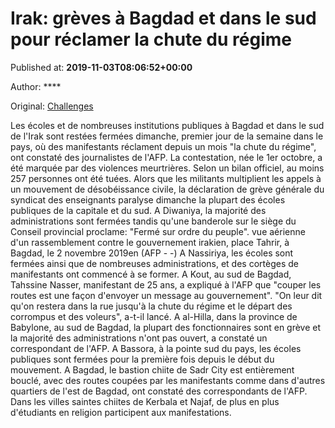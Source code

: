 
# Irak: grèves à Bagdad et dans le sud pour réclamer la chute du régime

Published at: **2019-11-03T08:06:52+00:00**

Author: ****

Original: [Challenges](https://www.challenges.fr/societe/greves-a-bagdad-et-dans-le-sud-de-l-irak-pour-reclamer-la-chute-du-regime_682912)

Les écoles et de nombreuses institutions publiques à Bagdad et dans le sud de l'Irak sont restées fermées dimanche, premier jour de la semaine dans le pays, où des manifestants réclament depuis un mois "la chute du régime", ont constaté des journalistes de l'AFP.
La contestation, née le 1er octobre, a été marquée par des violences meurtrières. Selon un bilan officiel, au moins 257 personnes ont été tuées.
Alors que les militants multiplient les appels à un mouvement de désobéissance civile, la déclaration de grève générale du syndicat des enseignants paralyse dimanche la plupart des écoles publiques de la capitale et du sud.
A Diwaniya, la majorité des administrations sont fermées tandis qu'une banderole sur le siège du Conseil provincial proclame: "Fermé sur ordre du peuple".
vue aérienne d'un rassemblement contre le gouvernement irakien, place Tahrir, à Bagdad, le 2 novembre 2019en (AFP - -)
A Nassiriya, les écoles sont fermées ainsi que de nombreuses administrations, et des cortèges de manifestants ont commencé à se former.
A Kout, au sud de Bagdad, Tahssine Nasser, manifestant de 25 ans, a expliqué à l'AFP que "couper les routes est une façon d'envoyer un message au gouvernement".
"On leur dit qu'on restera dans la rue jusqu'à la chute du régime et le départ des corrompus et des voleurs", a-t-il lancé.
A al-Hilla, dans la province de Babylone, au sud de Bagdad, la plupart des fonctionnaires sont en grève et la majorité des administrations n'ont pas ouvert, a constaté un correspondant de l'AFP.
A Bassora, à la pointe sud du pays, les écoles publiques sont fermées pour la première fois depuis le début du mouvement.
A Bagdad, le bastion chiite de Sadr City est entièrement bouclé, avec des routes coupées par les manifestants comme dans d'autres quartiers de l'est de Bagdad, ont constaté des correspondants de l'AFP.
Dans les villes saintes chiites de Kerbala et Najaf, de plus en plus d'étudiants en religion participent aux manifestations.
